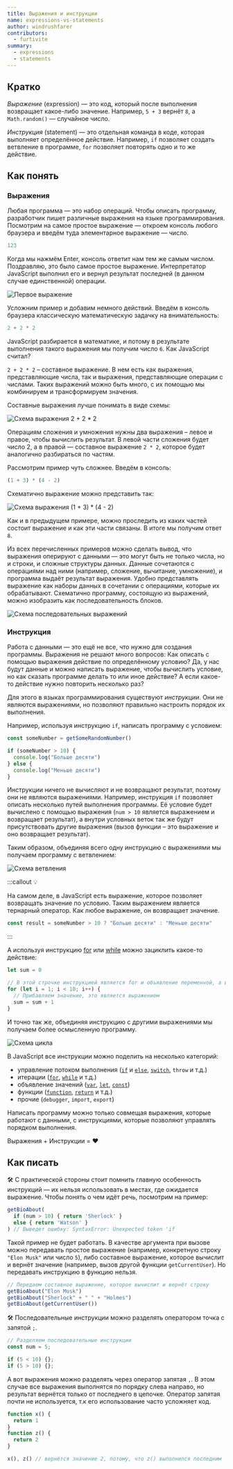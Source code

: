 ```yaml
---
title: Выражения и инструкции
name: expressions-vs-statements
author: windrushfarer
contributors:
  - furtivite
summary:
  - expressions
  - statements
---
```


## Кратко

_Выражение_ (expression) — это код, который после выполнения возвращает какое-либо значение. Например, `5 + 3` вернёт `8`, а `Math.random()` — случайное число.

_Инструкция_ (statement) — это отдельная команда в коде, которая выполняет определённое действие. Например, `if` позволяет создать ветвление в программе, `for` позволяет повторять одно и то же действие.

## Как понять

### Выражения

Любая программа — это набор операций. Чтобы описать программу, разработчик пишет различные выражения на языке программирования. Посмотрим на самое простое выражение — откроем консоль любого браузера и введём туда элементарное выражение — число.

```js
123
```

Когда мы нажмём Enter, консоль ответит нам тем же самым числом. Поздравляю, это было самое простое выражение. Интерпретатор JavaScript выполнил его и вернул результат последней (в данном случае единственной) операции.

![Первое выражение](images/1.png)

Усложним пример и добавим немного действий. Введём в консоль браузера классическую математическую задачку на внимательность:

```js
2 + 2 * 2
```

JavaScript разбирается в математике, и потому в результате выполнения такого выражения мы получим число `6`. Как JavaScript считал?

`2 + 2 * 2` – составное выражение. В нем есть как выражения, представляющие числа, так и выражения, представляющие операции с числами. Таких выражений можно быть много, с их помощью мы комбинируем и трансформируем значения.

Составные выражения лучше понимать в виде схемы:

![Схема выражения 2 + 2 * 2](images/2.png)

Операциям сложения и умножения нужны два выражения – левое и правое, чтобы вычислить результат. В левой части сложения будет число 2, а в правой — составное выражение `2 * 2`, которое будет аналогично разбираться по частям.

Рассмотрим пример чуть сложнее. Введём в консоль:

<!-- чтобы не выставлял ; спереди -->
<!-- prettier-ignore  -->
```js
(1 + 3) * (4 - 2)
```

Схематично выражение можно представить так:

![Схема выражения (1 + 3) * (4 - 2)](images/3.png)

Как и в предыдущем примере, можно проследить из каких частей состоит выражение и как эти части связаны. В итоге мы получим ответ `8`.

Из всех перечисленных примеров можно сделать вывод, что выражения оперируют с данными — это могут быть не только числа, но и строки, и сложные структуры данных. Данные сочетаются с операциями над ними (например, сложение, вычитание, умножение), и программа выдаёт результат выражения. Удобно представлять выражение как наборы данных в сочетании с операциями, которые их обрабатывают. Схематично программу, состоящую из выражений, можно изобразить как последовательность блоков.

![Схема последовательных выражений](images/4.png)

### Инструкция

Работа с данными — это ещё не все, что нужно для создания программы. Выражения не решают много вопросов: Как описать с помощью выражения действие по определённому условию? Да, у нас будут данные и можно написать выражение, чтобы вычислить условие, но как сказать программе делать то или иное действие? А если какое-то действие нужно повторить несколько раз?

Для этого в языках программирования существуют _инструкции_. Они не являются выражениями, но позволяют правильно настроить порядок их выполнения.

Например, используя инструкцию `if`, написать программу с условием:

```js
const someNumber = getSomeRandomNumber()

if (someNumber > 10) {
  console.log("Больше десяти")
} else {
  console.log("Меньше десяти")
}
```

Инструкции ничего не вычисляют и не возвращают результат, поэтому они не являются выражениями. Например, инструкция `if` позволяет описать несколько путей выполнения программы. Её условие будет вычислено с помощью выражения (`num > 10` является выражением и возвращает результат), а внутри условных веток так же будут присутствовать другие выражения (вызов функции – это выражение и оно возвращает результат).

Таким образом, объединяя всего одну инструкцию с выражениями мы получаем программу с ветвлением:

![Схема ветвления](images/5.png)

:::callout 💡

На самом деле, в JavaScript есть выражение, которое позволяет возвращать значение по условию. Таким выражением является тернарный оператор. Как любое выражение, он возвращает значение.

```js
const result = someNumber > 10 ? "Больше десяти" : "Меньше десяти"
```

:::

А используя инструкцию [for](/js/doka/for) или [while](/js/doka/while) можно зациклить какое-то действие:

```js
let sum = 0

// В этой строчке инструкцией является for и объявление переменной, а все остальное — выражения
for (let i = 1; i < 10; i++) {
  // Прибавляем значение, это является выражением
  sum = sum + 1
}
```

И точно так же, объединяя инструкцию с другими выражениями мы получаем более осмысленную программу.

![Схема цикла](images/6.png)

В JavaScript все инструкции можно поделить на несколько категорий:

- управление потоком выполнения ([`if`](/js/doka/if-else) и [`else`](/js/doka/if-else), [`switch`](/js/doka/switch), `throw` и т.д.)
- итерации ([`for`](/js/doka/for), [`while`](/js/doka/while) и т.д.)
- объявление значений ([`var`](/js/doka/var-let), [`let`](/js/doka/var-let), [`const`](/js/doka/const))
- функции ([`function`](/js/doka/function), [`return`](/js/doka/return) и т.д.)
- прочие (`debugger`, `import`, `export`)

Написать программу можно только совмещая выражения, которые работают с данными, с инструкциями, которые позволяют управлять порядком выполнения.

Выражения + Инструкции = ❤️

## Как писать

🛠 С практической стороны стоит помнить главную особенность инструкций — их нельзя использовать в местах, где ожидается выражение. Чтобы понять о чем идёт речь, посмотрим на пример:

```js
getBioAbout(
  if (num > 10) { return 'Sherlock' }
  else { return 'Watson' }
) // Выведет ошибку: SyntaxError: Unexpected token 'if
```

Такой пример не будет работать. В качестве аргумента при вызове можно передавать простое выражение (например, конкретную строку `"Elon Musk"` или число `5`), либо составное выражение, которое вычислит и вернёт значение (например, вызов другой функции `getCurrentUser`). Но передавать инструкцию в функцию нельзя.

```js
// Передаем составное выражение, которое вычислит и вернёт строку
getBioAbout("Elon Musk")
getBioAbout("Sherlock" + " " + "Holmes")
getBioAbout(getCurrentUser())
```

🛠 Последовательные инструкции можно разделять оператором точка с запятой `;`.

<!-- prettier-ignore -->
```js
// Разделяем последовательные инструкции
const num = 5;

if (5 < 10) {};
if (5 > 10) {};
```

А вот выражения можно разделять через оператор запятая `,`. В этом случае все выражения выполнятся по порядку слева направо, но результат вернётся только от последнего в цепочке. Оператор запятая почти не используется, т.к его использование часто усложняет код.

```js
function x() {
  return 1
}
function z() {
  return 2
}

x(), z() // вернётся значение 2, потому, что z() выполнился последним
```
